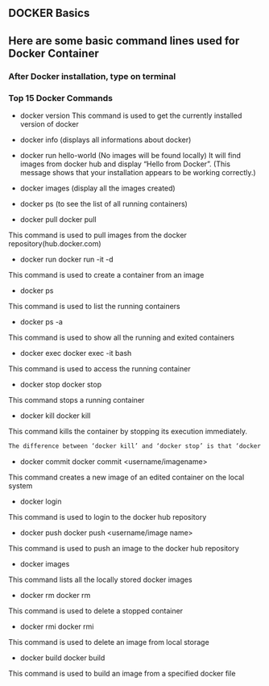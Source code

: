 ## DOCKER Basics

## Here are some basic command lines used for Docker Container

### After Docker installation, type on terminal
### Top 15 Docker Commands

- docker version 
This command is used to get the currently installed version of docker

- docker info (displays all informations about docker)

- docker run hello-world (No images will be found locally)
It will find images from docker hub and display “Hello from Docker”. (This message shows that your installation appears to be working correctly.)

- docker images (display all the images created)

- docker ps (to see the list of all running containers)

- docker pull
docker pull <image name>

This command is used to pull images from the docker repository(hub.docker.com)

- docker run
docker run -it -d <image name>

This command is used to create a container from an image

- docker ps

This command is used to list the running containers

- docker ps -a

This command is used to show all the running and exited containers

- docker exec
docker exec -it <container id> bash

This command is used to access the running container

- docker stop
docker stop <container id>

This command stops a running container

- docker kill
docker kill <container id>

This command kills the container by stopping its execution immediately. 

```sh
The difference between ‘docker kill’ and ‘docker stop’ is that ‘docker stop’ gives the container time to shutdown gracefully, in situations when it is taking too much time for getting the container to stop, one can opt to kill it

```

- docker commit
docker commit <conatainer id> <username/imagename>

This command creates a new image of an edited container on the local system

- docker login

This command is used to login to the docker hub repository

- docker push
docker push <username/image name>

This command is used to push an image to the docker hub repository

- docker images

This command lists all the locally stored docker images

- docker rm
docker rm <container id>

This command is used to delete a stopped container

- docker rmi
docker rmi <image-id>

This command is used to delete an image from local storage

- docker build
docker build <path to docker file>

This command is used to build an image from a specified docker file




